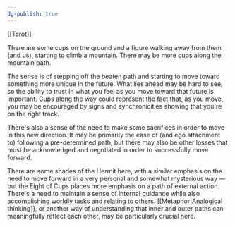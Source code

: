 ```yaml
---
dg-publish: true
---
```


[[Tarot]]

There are some cups on the ground and a figure walking away from them (and us), starting to climb a mountain. There may be more cups along the mountain path.

The sense is of stepping off the beaten path and starting to move toward something more unique in the future. What lies ahead may be hard to see, so the ability to trust in what you feel as you move toward that future is important. Cups along the way could represent the fact that, as you move, you may be encouraged by signs and synchronicities showing that you're on the right track. 

There's also a sense of the need to make some sacrifices in order to move in this new direction. It may be primarily the ease of (and ego attachment to) following a pre-determined path, but there may also be other losses that must be acknowledged and negotiated in order to successfully move forward. 

There are some shades of the Hermit here, with a similar emphasis on the need to move forward in a very personal and somewhat mysterious way — but the Eight of Cups places more emphasis on a path of external action. There's a need to maintain a sense of internal guidance while also accomplishing worldly tasks and relating to others. [[Metaphor|Analogical thinking]], or another way of understanding that inner and outer paths can meaningfully reflect each other, may be particularly crucial here.